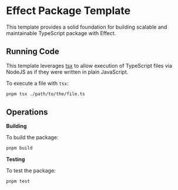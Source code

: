 # Effect Package Template

This template provides a solid foundation for building scalable and maintainable TypeScript package with Effect. 

## Running Code

This template leverages [tsx](https://tsx.is) to allow execution of TypeScript files via NodeJS as if they were written in plain JavaScript.

To execute a file with `tsx`:

```sh
pnpm tsx ./path/to/the/file.ts
```

## Operations

**Building**

To build the package:

```sh
pnpm build
```

**Testing**

To test the package:

```sh
pnpm test
```
